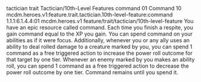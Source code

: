 <ability>
  <metadata>
    <class>tactician</class>
    <feature_type>trait</feature_type>
    <file_dpath>Tactician/10th-Level Features</file_dpath>
    <item_id>command</item_id>
    <item_index>01</item_index>
    <item_name>Command</item_name>
    <level>10</level>
    <scc>mcdm.heroes.v1:feature.trait.tactician.10th-level-feature:command</scc>
    <scdc>1.1.1:6.1.4.4:01</scdc>
    <source>mcdm.heroes.v1</source>
    <type>feature/trait/tactician/10th-level-feature</type>
  </metadata>
  <effects>
    <effect type="mundane">You have an epic resource called command. Each time you finish a respite, you gain command equal to the XP you gain. You can spend command on your abilities as if it were focus.
Additionally, whenever you or any ally uses an ability to deal rolled damage to a creature marked by you, you can spend 1 command as a free triggered action to increase the power roll outcome for that target by one tier. Whenever an enemy marked by you makes an ability roll, you can spend 1 command as a free triggered action to decrease the power roll outcome by one tier.
Command remains until you spend it.</effect>
  </effects>
</ability>
